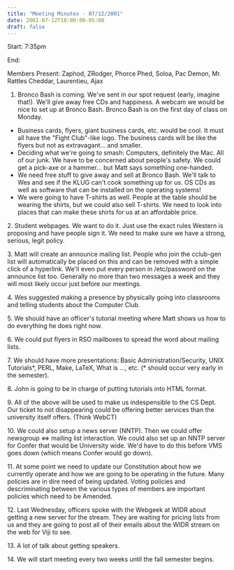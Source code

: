 ```yaml
---
title: "Meeting Minutes - 07/12/2001"
date: 2001-07-12T18:00:00-05:00
draft: false
---
```


 Start: 7:35pm </p><p>
End:  </p><p>
Members Present: Zaphod, ZRodger, Phorce Phed, Soloa, Pac Demon, Mr. Rattles Cheddar, Laurentieu, Ajax </p><p>
1. Bronco Bash is coming.  We've sent in our spot request (early, imagine that!).  We'll give away free CDs and happiness.  A webcam we would be nice to set up at Bronco Bash.  Bronco Bash is on the first day of class on Monday. </p><p>
<ul> <li>Business cards, flyers, giant business cards, etc. would be cool.  It must all have the "Fight Club"-like logo.  The business cards will be like the  flyers but not as extravagant... and smaller. </li> <li>Deciding what we're going to smash:  Computers, definitely the Mac.  All of our junk.  We have to be concerned about people's safety.  We could get a pick-axe or a hammer... but Matt says something one-handed. </li> <li>We need free stuff to give away and sell at Bronco Bash.  We'll talk to Wes and see if the KLUG can't cook something up for us.  OS CDs as well as software that can be installed on the operating systems! </li> <li>We were going to have T-shirts as well.  People at the table should be wearing the shirts, but we could also sell T-shirts.  We need to look into places that can make these shirts for us at an affordable price. </li> </ul> </p><p>
2. Student webpages.  We want to do it.  Just use the exact rules Western is  proposing and have people sign it.  We need to make sure we have a strong, serious, legit policy. </p><p>
3. Matt will create an announce mailing list.  People who join the cclub-gen list will automatically be placed on this and can be removed with a simple click of a hyperlink.  We'll even put every person in /etc/password on the announce list too.  Generally no more than two messages a week and they will most likely occur just before our meetings. </p><p>
4. Wes suggested making a presence by physically going into classrooms and  telling students about the Computer Club. </p><p>
5. We should have an officer's tutorial meeting where Matt shows us how to do everything he does right now. </p><p>
6. We could put flyers in RSO mailboxes to spread the word about mailing lists. </p><p>
7. We should have more presentations:  Basic Administration/Security, UNIX Tutorials*, PERL, Make, LaTeX, What is ..., etc. (* should occur very early  in the semester). </p><p>
8. John is going to be in charge of putting tutorials into HTML format. </p><p>
9. All of the above will be used to make us indespensible to the CS Dept.  Our ticket to not disappearing could be offering better services than the university itself offers.  (Think WebCT) </p><p>
10. We could also setup a news server (NNTP).  Then we could offer newsgroup  <=> mailing list interaction.  We could also set up an NNTP server for Confer that would be University wide.  We'd have to do this before VMS goes down (which means Confer would go down). </p><p>
11. At some point we need to update our Constitution about how we currently operate and how we are going to be operating in the future.  Many policies are in dire need of being updated.  Voting policies and descriminating between the various types of members are important policies which need to be Amended. </p><p>
12. Last Wednesday, officers spoke with the Webgeek at WIDR about getting a new server for the stream.  They are waiting for pricing lists from us and they are going to post all of their emails about the WIDR stream on the web for Viji to see. </p><p>
13. A lot of talk about getting speakers. </p><p>
14. We will start meeting every two weeks until the fall semester begins. </p>
